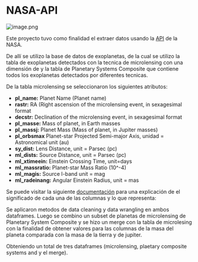 # NASA-API

![image.png](attachment:image.png)

Este proyecto tuvo como finalidad el extraer datos usando la [API](https://api.nasa.gov) de la NASA.

De allí se utilizo la base de datos de exoplanetas, de la cual se utilizo la tabla de exoplanetas detectados con la tecnica de microlensing con una 
dimensión de  y la tabla de Planetary Systems Composite que contiene todos los exoplanetas detectados por diferentes tecnicas.

De la tabla microlensing se seleccionaron los siguientes atributos: 

- **pl_name:** Planet Name (Planet name)
- **rastr:** RA (Right ascension of the microlensing event, in sexagesimal format
- **decstr:** Declination of the microlensing event, in sexagesimal format
- **pl_masse:** Mass of planet, in Earth masses
- **pl_massj:** Planet Mass (Mass of planet, in Jupiter masses)
- **pl_orbsmax** Planet-star Projected Semi-major Axis, unidad = Astronomical unit (au) 
- **sy_dist:** Lens Distance, unit = Parsec (pc)
- **ml_dists:** Source Distance, unit = Parsec (pc)
- **ml_xtimeein:** Einstein Crossing Time, unit=days 
- **ml_massratio:** Planet-star Mass Ratio (10^-4)
- **ml_magis:** Source I-band unit = mag 
- **ml_radeinang:** Angular Einstein Radius, unit = mas 

Se puede visitar la siguiente [documentación](https://exoplanetarchive.ipac.caltech.edu/docs/microlensing-column-mapping.pdf) para una explicación de el significado de cada una de las columnas y lo que representa:

Se aplicaron metodos de data cleaning y data wrangling en ambos dataframes. Luego se combino un subset de planetas de microlensing de Planetary System Composite y se hizo un merge con la tabla de microlesing con la finalidad de obtener 
valores para las columnas de la masa del planeta comparada con la masa de la tierra y de jupiter. 

Obteniendo un total de tres dataframes (microlensing, plaetary composite systems and y el merge).
